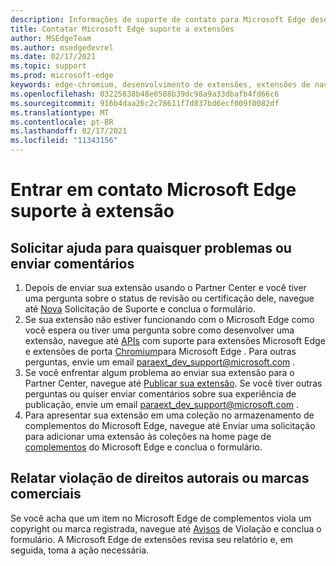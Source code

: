 ```yaml
---
description: Informações de suporte de contato para Microsoft Edge desenvolvimento de extensão
title: Contatar Microsoft Edge suporte a extensões
author: MSEdgeTeam
ms.author: msedgedevrel
ms.date: 02/17/2021
ms.topic: support
ms.prod: microsoft-edge
keywords: edge-chromium, desenvolvimento de extensões, extensões de navegador, complementos, partner center, desenvolvedor, suporte
ms.openlocfilehash: 03225838b48e0588b39dc98a9a33dbafb4fd66c6
ms.sourcegitcommit: 916b4daa26c2c78611f7d837bd6ecf009f0082df
ms.translationtype: MT
ms.contentlocale: pt-BR
ms.lasthandoff: 02/17/2021
ms.locfileid: "11343156"
---
```

# Entrar em contato Microsoft Edge suporte à extensão  

## Solicitar ajuda para quaisquer problemas ou enviar comentários  

1.  Depois de enviar sua extensão usando o Partner Center e você tiver uma pergunta sobre o status de revisão ou certificação dele, navegue até [Nova][MicrosoftSupportSupportrequestformE7a381be9c9aFafbEd76262bc93fd9e4] Solicitação de Suporte e conclua o formulário.  
1.  Se sua extensão não estiver funcionando com o Microsoft Edge como você espera ou tiver uma pergunta sobre como desenvolver uma extensão, navegue até [APIs][ExtensionsDeveloperGuideApiSupport] com suporte para extensões Microsoft Edge e extensões de porta [Chromium][ExtensionsDeveloperGuidePortChromeExtension]para Microsoft Edge .  Para outras perguntas, envie um email [para][MailtoExtDevSupportMicrosoft]ext_dev_support@microsoft.com .  
1.  Se você enfrentar algum problema ao enviar sua extensão para o Partner Center, navegue até [Publicar sua extensão][ExtensionsPublishPublishExtension].  Se você tiver outras perguntas ou quiser enviar comentários sobre sua experiência de publicação, envie um email [para][MailtoExtDevSupportMicrosoft]ext_dev_support@microsoft.com .  
1.  Para apresentar sua extensão em uma coleção no armazenamento de complementos do Microsoft Edge, navegue até Enviar uma solicitação para adicionar uma extensão às coleções na home page de [complementos][OfficeFormsPagesResponsepageAspxV4j5cvggr0grqy180bhbrw01uwybfaxnna1zkp3x2vun0ibsu1ymeu3vfy0vurrodewsjgwu00yry4u] do Microsoft Edge e conclua o formulário.   
    
## Relatar violação de direitos autorais ou marcas comerciais  

Se você acha que um item no Microsoft Edge de complementos viola um copyright ou marca registrada, navegue até [Avisos][MicrosoftInfoMarketplaceHtml] de Violação e conclua o formulário.  A Microsoft Edge de extensões revisa seu relatório e, em seguida, toma a ação necessária.  

<!-- links -->  

[ExtensionsDeveloperGuideApiSupport]: ../developer-guide/api-support.md "APIs com suporte para Microsoft Edge extensões | Microsoft Docs"  
[ExtensionsDeveloperGuidePortChromeExtension]: ../developer-guide/port-chrome-extension.md "Porta sua extensão | Microsoft Docs"  
[ExtensionsPublishPublishExtension]: ./publish-extension.md "Publicar sua extensão | Microsoft Docs"  

[MicrosoftInfoMarketplaceHtml]: https://www.microsoft.com/info/Marketplace.html "Avisos de violação | Microsoft"  

[MicrosoftSupportSupportrequestformE7a381be9c9aFafbEd76262bc93fd9e4]: https://support.microsoft.com/supportrequestform/e7a381be-9c9a-fafb-ed76-262bc93fd9e4 "Extensões Nova Solicitação de Suporte | Suporte da Microsoft"  

[OfficeFormsPagesResponsepageAspxV4j5cvggr0grqy180bhbrw01uwybfaxnna1zkp3x2vun0ibsu1ymeu3vfy0vurrodewsjgwu00yry4u]: https://forms.office.com/Pages/ResponsePage.aspx?id=v4j5cvGGr0GRqy180BHbRw01UwyBfAxNna_1ZkP3X2VUN0lBSU1YMEU3VFY0VURRODEwSjgwU00yRy4u "Enviar uma solicitação para adicionar uma extensão às coleções Microsoft Edge página inicial de complementos | Microsoft Office Formulários"  

[MailtoExtDevSupportMicrosoft]: mailto:ext_dev_support@microsoft.com "Envie um email para ext_dev_support@microsoft.com"  
